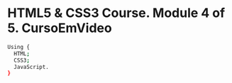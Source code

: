# HTML5 & CSS3 Course. Module 4 of 5. CursoEmVideo

```bash
Using {
  HTML;
  CSS3;
  JavaScript.
}
```
